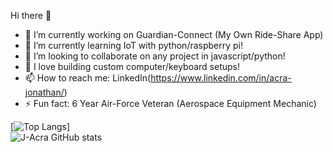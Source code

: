   Hi there 👋

- 🔭 I’m currently working on Guardian-Connect (My Own Ride-Share App)
- 🌱 I’m currently learning IoT with python/raspberry pi!
- 👯 I’m looking to collaborate on any project in javascript/python!
- 💬 I love building custom computer/keyboard setups!
- 📫 How to reach me: LinkedIn(https://www.linkedin.com/in/acra-jonathan/)
- ⚡ Fun fact: 6 Year Air-Force Veteran (Aerospace Equipment Mechanic)

[![Top Langs](https://github-readme-stats.vercel.app/api/top-langs/?username=J-Acra&layout=compact&theme=react)]
<br>
![J-Acra GitHub stats](https://github-readme-stats.vercel.app/api?username=J-Acra&show_icons=true&theme=react)
